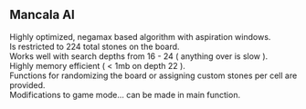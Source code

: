## Mancala AI

Highly optimized, negamax based algorithm with aspiration windows.<br>
Is restricted to 224 total stones on the board.<br>
Works well with search depths from 16 - 24 ( anything over is slow ).<br>
Highly memory efficient ( < 1mb on depth 22 ).<br>
Functions for randomizing the board or assigning custom stones per cell are provided.<br>
Modifications to game mode... can be made in main function.